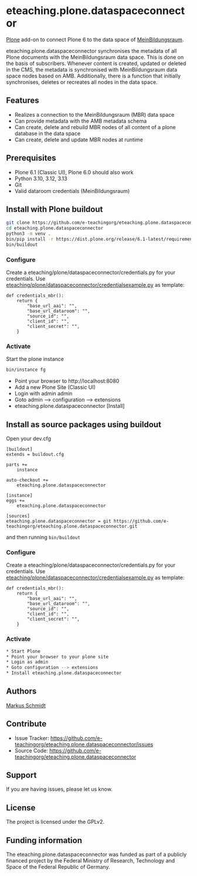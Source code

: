 
# eteaching.plone.dataspaceconnector

[Plone](https://plone.org/) add-on to connect Plone 6 to the data space of [MeinBildungsraum](https://www.meinbildungsraum.de/).

eteaching.plone.dataspaceconnector synchronises the metadata of all Plone documents with the MeinBildungsraum data space. This is done on the basis of subscribers. Whenever content is created, updated or deleted in the CMS, the metadata is synchronised with MeinBildungsraum data space nodes based on AMB. Additionally, there is a function that initially synchronises, deletes or recreates all nodes in the data space.

## Features

- Realizes a connection to the MeinBildungsraum (MBR) data space
- Can provide metadata with the AMB metadata schema
- Can create, delete and rebuild MBR nodes of all content of a plone database in the data space
- Can create, delete and update MBR nodes at runtime

## Prerequisites

* Plone 6.1 (Classic UI), Plone 6.0 should also work
* Python 3.10, 3.12, 3.13
* Git
* Valid dataroom credentials (MeinBildungsraum)

## Install with Plone buildout

```bash
git clone https://github.com/e-teachingorg/eteaching.plone.dataspaceconnector.git
cd eteaching.plone.dataspaceconnector
python3 -m venv .
bin/pip install -r https://dist.plone.org/release/6.1-latest/requirements.txt
bin/buildout
```

### Configure

Create a eteaching/plone/dataspaceconnector/credentials.py for your credentials. Use [eteaching/plone/dataspaceconnector/credentialsexample.py](https://github.com/e-teachingorg/eteaching.plone.dataspaceconnector/blob/main/src/eteaching/plone/dataspaceconnector/credentialsexample.py) as template:

```python3
def credentials_mbr():
    return {
        "base_url_aai": "",
        "base_url_dataroom": "",
        "source_id": "",
        "client_id": "",
        "client_secret": "",
    }
```

### Activate

Start the plone instance

```bash
bin/instance fg
```
* Point your browser to http://localhost:8080
* Add a new Plone Site (Classic UI)
* Login with admin admin
* Goto admin --> configuration --> extensions
* eteaching.plone.dataspaceconnector [Install]

## Install as source packages using buildout

Open your dev.cfg

```
[buildout]
extends = buildout.cfg

parts +=
    instance

auto-checkout +=
    eteaching.plone.dataspaceconnector

[instance]
eggs +=
    eteaching.plone.dataspaceconnector

[sources]
eteaching.plone.dataspaceconnector = git https://github.com/e-teachingorg/eteaching.plone.dataspaceconnector.git
```

and then running ``bin/buildout``

### Configure

Create a eteaching/plone/dataspaceconnector/credentials.py for your credentials. Use [eteaching/plone/dataspaceconnector/credentialsexample.py](https://github.com/e-teachingorg/eteaching.plone.dataspaceconnector/blob/main/src/eteaching/plone/dataspaceconnector/credentialsexample.py) as template:

```python3
def credentials_mbr():
    return {
        "base_url_aai": "",
        "base_url_dataroom": "",
        "source_id": "",
        "client_id": "",
        "client_secret": "",
    }
```

### Activate

```bash
* Start Plone
* Point your browser to your plone site
* Login as admin
* Goto configuration --> extensions
* Install eteaching.plone.dataspaceconnector
```

## Authors

[Markus Schmidt](https://github.com/Arkusm)

## Contribute

- Issue Tracker: https://github.com/e-teachingorg/eteaching.plone.dataspaceconnector/issues
- Source Code: https://github.com/e-teachingorg/eteaching.plone.dataspaceconnector

## Support

If you are having issues, please let us know.

## License

The project is licensed under the GPLv2.

## Funding information
The eteaching.plone.dataspaceconnector was funded as part of a publicly financed project by the Federal Ministry of Research, Technology and Space of the Federal Republic of Germany.
